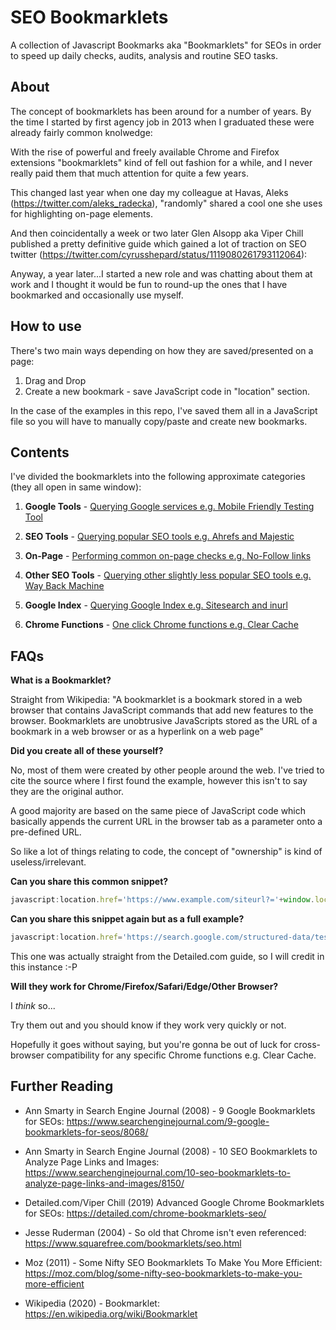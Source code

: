 # SEO Bookmarklets
A collection of Javascript Bookmarks aka "Bookmarklets" for SEOs in order to speed up daily checks, audits, analysis and routine SEO tasks.

## About

The concept of bookmarklets has been around for a number of years. By the time I started by first agency job in 2013 when I graduated these were already fairly common knolwedge:

With the rise of powerful and freely available Chrome and Firefox extensions "bookmarklets" kind of fell out fashion for a while, and I never really paid them that much attention for quite a few years. 

This changed last year when one day my colleague at Havas, Aleks (https://twitter.com/aleks_radecka), "randomly" shared a cool one she uses for highlighting on-page elements.

And then coincidentally a week or two later Glen Alsopp aka Viper Chill published a pretty definitive guide which gained a lot of traction on SEO twitter (https://twitter.com/cyrusshepard/status/1119080261793112064):

Anyway, a year later...I started a new role and was chatting about them at work and I thought it would be fun to round-up the ones that I have bookmarked and occasionally use myself.

## How to use

There's two main ways depending on how they are saved/presented on a page:

1. Drag and Drop
2. Create a new bookmark - save JavaScript code in "location" section.

In the case of the examples in this repo, I've saved them all in a JavaScript file so you will have to manually copy/paste and create new bookmarks.

## Contents

I've divided the bookmarklets into the following approximate categories (they all open in same window):

1. **Google Tools** - [Querying Google services e.g. Mobile Friendly Testing Tool](https://github.com/nicksamuel/seo-bookmarklets/blob/master/google-tools.js)

2. **SEO Tools** - [Querying popular SEO tools e.g. Ahrefs and Majestic](https://github.com/nicksamuel/seo-bookmarklets/blob/master/seo-tools.js)

3. **On-Page** - [Performing common on-page checks e.g. No-Follow links](https://github.com/nicksamuel/seo-bookmarklets/blob/master/on-page.js)

4. **Other SEO Tools** - [Querying other slightly less popular SEO tools e.g. Way Back Machine](https://github.com/nicksamuel/seo-bookmarklets/blob/master/other.js)

5. **Google Index** - [Querying Google Index e.g. Sitesearch and inurl](https://github.com/nicksamuel/seo-bookmarklets/blob/master/google-index.js)

6. **Chrome Functions** - [One click Chrome functions e.g. Clear Cache](https://github.com/nicksamuel/seo-bookmarklets/blob/master/chrome-functions)

## FAQs

**What is a Bookmarklet?**

Straight from Wikipedia: "A bookmarklet is a bookmark stored in a web browser that contains JavaScript commands that add new features to the browser. Bookmarklets are unobtrusive JavaScripts stored as the URL of a bookmark in a web browser or as a hyperlink on a web page"

**Did you create all of these yourself?**

No, most of them were created by other people around the web. I've tried to cite the source where I first found the example, however this isn't to say they are the original author.

A good majority are based on the same piece of JavaScript code which basically appends the current URL in the browser tab as a parameter onto a pre-defined URL.

So like a lot of things relating to code, the concept of "ownership" is kind of useless/irrelevant.

**Can you share this common snippet?**

```javascript
javascript:location.href='https://www.example.com/siteurl?='+window.location
```

**Can you share this snippet again but as a full example?**

```javascript
javascript:location.href='https://search.google.com/structured-data/testing-tool/u/0/#url='+window.location
```

This one was actually straight from the Detailed.com guide, so I will credit in this instance :-P

**Will they work for Chrome/Firefox/Safari/Edge/Other Browser?**

I *think* so...

Try them out and you should know if they work very quickly or not.

Hopefully it goes without saying, but you're gonna be out of luck for cross-browser compatibility for any specific Chrome functions e.g. Clear Cache.

## Further Reading

- Ann Smarty in Search Engine Journal (2008) - 9 Google Bookmarklets for SEOs: https://www.searchenginejournal.com/9-google-bookmarklets-for-seos/8068/

- Ann Smarty in Search Engine Journal (2008) - 10 SEO Bookmarklets to Analyze Page Links and Images: https://www.searchenginejournal.com/10-seo-bookmarklets-to-analyze-page-links-and-images/8150/

- Detailed.com/Viper Chill (2019) Advanced Google Chrome Bookmarklets for SEOs: https://detailed.com/chrome-bookmarklets-seo/

- Jesse Ruderman (2004) - So old that Chrome isn't even referenced: https://www.squarefree.com/bookmarklets/seo.html

- Moz (2011) - Some Nifty SEO Bookmarklets To Make You More Efficient: https://moz.com/blog/some-nifty-seo-bookmarklets-to-make-you-more-efficient  

- Wikipedia (2020) - Bookmarklet: https://en.wikipedia.org/wiki/Bookmarklet

